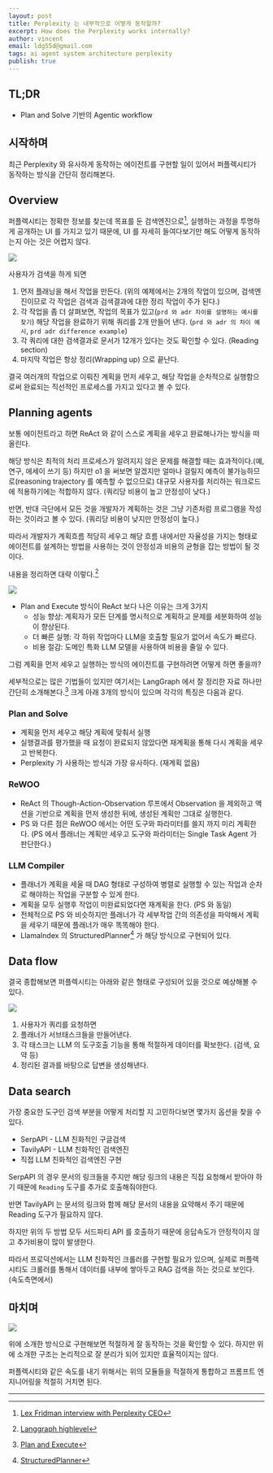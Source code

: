 ```yaml
---
layout: post
title: Perplexity 는 내부적으로 어떻게 동작할까?
excerpt: How does the Perplexity works internally?
author: vincent
email: ldg55d@gmail.com
tags: ai agent system architecture perplexity
publish: true
---
```


## TL;DR

- Plan and Solve 기반의 Agentic workflow

## 시작하며

최근 Perplexity 와 유사하게 동작하는 에이전트를 구현할 일이 있어서 퍼플렉시티가 동작하는 방식을 간단히 정리해본다.

## Overview

퍼플렉시티는 정확한 정보를 찾는데 목표를 둔 검색엔진으로[^1], 실행하는 과정을 투명하게 공개하는 UI 를 가지고 있기 때문에, UI 를 자세히 들여다보기만 해도 어떻게 동작하는지 아는 것은 어렵지 않다.

![](/assets/img/2025/0110/example.png)

사용자가 검색을 하게 되면 
1. 먼저 플래닝을 해서 작업을 만든다. (위의 예제에서는 2개의 작업이 있으며, 검색엔진이므로 각 작업은 검색과 검색결과에 대한 정리 작업이 주가 된다.)
2. 각 작업을 좀 더 살펴보면, 작업의 목표가 있고(`prd 와 adr 차이를 설명하는 예시를 찾기`) 해당 작업을 완료하기 위해 쿼리를 2개 만들어 낸다. (`prd 와 adr 의 차이 예시`, `prd adr difference example`)
3. 각 쿼리에 대한 검색결과로 문서가 12개가 있다는 것도 확인할 수 있다. (Reading section)
4. 마지막 작업은 항상 정리(Wrapping up) 으로 끝난다.

결국 여러개의 작업으로 이뤄진 계획을 먼저 세우고, 해당 작업을 순차적으로 실행함으로써 완료되는 직선적인 프로세스를 가지고 있다고 볼 수 있다.

## Planning agents

보통 에이전트라고 하면 ReAct 와 같이 스스로 계획을 세우고 완료해나가는 방식을 떠올린다.

해당 방식은 최적의 처리 프로세스가 알려지지 않은 문제를 해결할 때는 효과적이다.(예, 연구, 에세이 쓰기 등) 하지만 o1 을 써보면 알겠지만 얼마나 걸릴지 예측이 불가능하므로(reasoning trajectory 를 예측할 수 없으므로) 대규모 사용자를 처리하는 워크로드에 적용하기에는 적합하지 않다. (쿼리당 비용이 높고 안정성이 낮다.)

반면, 반대 극단에서 모든 것을 개발자가 계획하는 것은 그냥 기존처럼 프로그램을 작성하는 것이라고 볼 수 있다. (쿼리당 비용이 낮지만 안정성이 높다.)

따라서 개발자가 계획흐름 적당히 세우고 해당 흐름 내에서만 자율성을 가지는 형태로 에이전트를 설계하는 방법을 사용하는 것이 안정성과 비용의 균형을 잡는 방법이 될 것이다.

내용을 정리하면 대략 이렇다.[^2]

![](/assets/img/2025/0110/langgraph.png)

* Plan and Execute 방식이 ReAct 보다 나은 이유는 크게 3가지
  * 성능 향상: 계획자가 모든 단계를 명시적으로 계획하고 문제를 세분화하여 성능이 향상된다.
  * 더 빠른 실행: 각 하위 작업마다 LLM을 호출할 필요가 없어서 속도가 빠르다.
  * 비용 절감: 도메인 특화 LLM 모델을 사용하여 비용을 줄일 수 있다.

그럼 계획을 먼저 세우고 실행하는 방식의 에이전트를 구현하려면 어떻게 하면 좋을까?

세부적으로는 많은 기법들이 있지만 여기서는 LangGraph 에서 잘 정리한 자료 하나만 간단히 소개해본다.[^3] 크게 아래 3개의 방식이 있으며 각각의 특징은 다음과 같다.

### Plan and Solve
- 계획을 먼저 세우고 해당 계획에 맞춰서 실행
- 실행결과를 평가했을 때 요청이 완료되지 않았다면 재계획을 통해 다시 계획을 세우고 반복한다.
- Perplexity 가 사용하는 방식과 가장 유사하다. (재계획 없음)

### ReWOO
- ReAct 의 Though-Action-Observation 루프에서 Observation 을 제외하고 액션을 기반으로 계획을 먼저 생성한 뒤에, 생성된 계획만 그대로 실행한다.
- PS 와 다른 점은 ReWOO 에서는 어떤 도구와 파라미터를 쓸지 까지 미리 계획한다. (PS 에서 플래너는 계획만 세우고 도구와 파라미터는 Single Task Agent 가 판단한다.)

### LLM Compiler
- 플래너가 계획을 세울 때 DAG 형태로 구성하여 병렬로 실행할 수 있는 작업과 순차로 해야하는 작업을 구분할 수 있게 한다.
- 계획을 모두 실행후 작업이 미완료되었다면 재계획을 한다. (PS 와 동일)
- 전체적으로 PS 와 비슷하지만 플래너가 각 세부작업 간의 의존성을 파악해서 계획을 세우기 때문에 플래너가 매우 똑똑해야 한다.
- LlamaIndex 의 StructuredPlanner[^4] 가 해당 방식으로 구현되어 있다.

## Data flow

결국 종합해보면 퍼플렉시티는 아래와 같은 형태로 구성되어 있을 것으로 예상해볼 수 있다.

![](/assets/img/2025/0110/overview.png)

1. 사용자가 쿼리를 요청하면
2. 플래너가 서브태스크들을 만들어낸다.
3. 각 태스크는 LLM 의 도구호출 기능을 통해 적절하게 데이터를 확보한다. (검색, 요약 등)
4. 정리된 결과를 바탕으로 답변을 생성해낸다.

## Data search

가장 중요한 도구인 검색 부분을 어떻게 처리할 지 고민하다보면 몇가지 옵션을 찾을 수 있다.

- SerpAPI - LLM 친화적인 구글검색
- TavilyAPI - LLM 친화적인 검색엔진
- 직접 LLM 친화적인 검색엔진 구현

SerpAPI 의 경우 문서의 링크들을 주지만 해당 링크의 내용은 직접 요청해서 받아야 하기 때문에 `Reading` 도구를 추가로 호출해줘야한다.

반면 TavilyAPI 는 문서의 링크와 함께 해당 문서의 내용을 요약해서 주기 때문에 Reading 도구가 필요하지 않다.

하지만 위의 두 방법 모두 서드파티 API 를 호출하기 때문에 응답속도가 안정적이지 않고 추가비용이 많이 발생한다.

따라서 프로덕션에서는 LLM 친화적인 크롤러를 구현할 필요가 있으며, 실제로 퍼플렉시티도 크롤러를 통해서 데이터를 내부에 쌓아두고 RAG 검색을 하는 것으로 보인다. (속도측면에서)

## 마치며

![](/assets/img/2025/0110/demo.png)

위에 소개한 방식으로 구현해보면 적절하게 잘 동작하는 것을 확인할 수 있다. 하지만 위에 소개한 구조는 논리적으로 잘 분리가 되어 있지만 효율적이지는 않다.

퍼플렉시티와 같은 속도를 내기 위해서는 위의 모듈들을 적절하게 통합하고 프롬프트 엔지니어링을 적절히 거치면 된다.

---

[^1]: [Lex Fridman interview with Perplexity CEO](https://www.youtube.com/watch?v=e-gwvmhyU7A)
[^2]: [Langgraph highlevel](https://langchain-ai.github.io/langgraph/concepts/high_level/)
[^3]: [Plan and Execute](https://langchain-ai.github.io/langgraph/tutorials/plan-and-execute/plan-and-execute/)
[^4]: [StructuredPlanner](https://docs.llamaindex.ai/en/stable/examples/agent/structured_planner/)